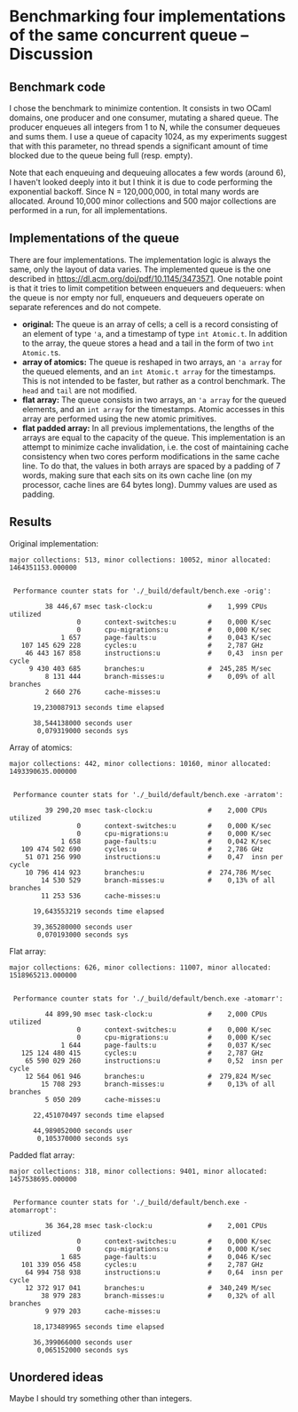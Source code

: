 # Benchmarking four implementations of the same concurrent queue – Discussion

## Benchmark code

I chose the benchmark to minimize contention. It consists in two OCaml domains,
one producer and one consumer, mutating a shared queue. The producer enqueues
all integers from 1 to N, while the consumer dequeues and sums them.
I use a queue of capacity 1024, as my experiments suggest that with this
parameter, no thread spends a significant amount of time blocked due to the
queue being full (resp. empty).

Note that each enqueuing and dequeuing allocates a few words (around 6), I
haven't looked deeply into it but I think it is due to code performing the
exponential backoff. Since N = 120,000,000, in total many words are allocated.
Around 10,000 minor collections and 500 major collections are performed in a
run, for all implementations.

## Implementations of the queue

There are four implementations. The implementation logic is always the same,
only the layout of data varies. The implemented queue is the one described in
<https://dl.acm.org/doi/pdf/10.1145/3473571>. One notable point is that it
tries to limit competition between enqueuers and dequeuers: when the queue is
nor empty nor full, enqueuers and dequeuers operate on separate references and
do not compete.

- **original:** The queue is an array of cells; a cell is a record consisting of
  an element of type `'a`, and a timestamp of type `int Atomic.t`.
  In addition to the array, the queue stores a head and a tail in the form of
  two `int Atomic.t`s.
- **array of atomics:** The queue is reshaped in two arrays, an `'a array` for
  the queued elements, and an `int Atomic.t array` for the timestamps. This
  is not intended to be faster, but rather as a control benchmark. The `head`
  and `tail` are not modified.
- **flat array:** The queue consists in two arrays, an `'a array` for the queued
  elements, and an `int array` for the timestamps. Atomic accesses in this array
  are performed using the new atomic primitives.
- **flat padded array:** In all previous implementations, the lengths of the
  arrays are equal to the capacity of the queue. This implementation is an
  attempt to minimize cache invalidation, i.e. the cost of maintaining cache
  consistency when two cores perform modifications in the same cache line.
  To do that, the values in both arrays are spaced by a padding of 7 words,
  making sure that each sits on its own cache line (on my processor, cache lines
  are 64 bytes long). Dummy values are used as padding.

## Results

Original implementation:
```
major collections: 513, minor collections: 10052, minor allocated: 1464351153.000000


 Performance counter stats for './_build/default/bench.exe -orig':

         38 446,67 msec task-clock:u              #    1,999 CPUs utilized          
                 0      context-switches:u        #    0,000 K/sec                  
                 0      cpu-migrations:u          #    0,000 K/sec                  
             1 657      page-faults:u             #    0,043 K/sec                  
   107 145 629 228      cycles:u                  #    2,787 GHz                    
    46 443 167 858      instructions:u            #    0,43  insn per cycle         
     9 430 403 685      branches:u                #  245,285 M/sec                  
         8 131 444      branch-misses:u           #    0,09% of all branches        
         2 660 276      cache-misses:u                                              

      19,230087913 seconds time elapsed

      38,544138000 seconds user
       0,079319000 seconds sys
```

Array of atomics:
```
major collections: 442, minor collections: 10160, minor allocated: 1493390635.000000


 Performance counter stats for './_build/default/bench.exe -arratom':

         39 290,20 msec task-clock:u              #    2,000 CPUs utilized          
                 0      context-switches:u        #    0,000 K/sec                  
                 0      cpu-migrations:u          #    0,000 K/sec                  
             1 658      page-faults:u             #    0,042 K/sec                  
   109 474 502 690      cycles:u                  #    2,786 GHz                    
    51 071 256 990      instructions:u            #    0,47  insn per cycle         
    10 796 414 923      branches:u                #  274,786 M/sec                  
        14 530 529      branch-misses:u           #    0,13% of all branches        
        11 253 536      cache-misses:u                                              

      19,643553219 seconds time elapsed

      39,365280000 seconds user
       0,070193000 seconds sys
```

Flat array:
```
major collections: 626, minor collections: 11007, minor allocated: 1518965213.000000


 Performance counter stats for './_build/default/bench.exe -atomarr':

         44 899,90 msec task-clock:u              #    2,000 CPUs utilized          
                 0      context-switches:u        #    0,000 K/sec                  
                 0      cpu-migrations:u          #    0,000 K/sec                  
             1 644      page-faults:u             #    0,037 K/sec                  
   125 124 480 415      cycles:u                  #    2,787 GHz                    
    65 590 029 260      instructions:u            #    0,52  insn per cycle         
    12 564 061 946      branches:u                #  279,824 M/sec                  
        15 708 293      branch-misses:u           #    0,13% of all branches        
         5 050 209      cache-misses:u                                              

      22,451070497 seconds time elapsed

      44,989052000 seconds user
       0,105370000 seconds sys
```

Padded flat array:
```
major collections: 318, minor collections: 9401, minor allocated: 1457538695.000000


 Performance counter stats for './_build/default/bench.exe -atomarropt':

         36 364,28 msec task-clock:u              #    2,001 CPUs utilized          
                 0      context-switches:u        #    0,000 K/sec                  
                 0      cpu-migrations:u          #    0,000 K/sec                  
             1 685      page-faults:u             #    0,046 K/sec                  
   101 339 056 458      cycles:u                  #    2,787 GHz                    
    64 994 758 938      instructions:u            #    0,64  insn per cycle         
    12 372 917 041      branches:u                #  340,249 M/sec                  
        38 979 283      branch-misses:u           #    0,32% of all branches        
         9 979 203      cache-misses:u                                              

      18,173489965 seconds time elapsed

      36,399066000 seconds user
       0,065152000 seconds sys
```

## Unordered ideas

Maybe I should try something other than integers.
